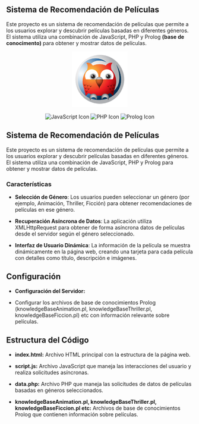 
## Sistema de Recomendación de Películas
Este proyecto es un sistema de recomendación de películas que permite a los usuarios explorar y descubrir películas basadas en diferentes géneros. El sistema utiliza una combinación de JavaScript, PHP y Prolog **(base de conocimento)** para obtener y mostrar datos de películas.


<p align="center">
  <img src="./images/prolog.png" width="150" />
  
</p>

<p align="center">
  <img src="https://img.shields.io/badge/-JavaScript-F7DF1E?style=for-the-badge&logo=javascript&logoColor=black" alt="JavaScript Icon" />
  <img src="https://img.shields.io/badge/-PHP-777BB4?style=for-the-badge&logo=php&logoColor=white" alt="PHP Icon" />
  <img src="https://img.shields.io/badge/-Prolog-3B5998?style=for-the-badge" alt="Prolog Icon" />
</p>


## Sistema de Recomendación de Películas
Este proyecto es un sistema de recomendación de películas que permite a los usuarios explorar y descubrir películas basadas en diferentes géneros. El sistema utiliza una combinación de JavaScript, PHP y Prolog para obtener y mostrar datos de películas.

### Características

* **Selección de Género**: Los usuarios pueden seleccionar un género (por ejemplo, Animación, Thriller, Ficción) para obtener recomendaciones de películas en ese género.

* **Recuperación Asíncrona de Datos**: La aplicación utiliza XMLHttpRequest para obtener de forma asíncrona datos de películas desde el servidor según el género seleccionado.

* **Interfaz de Usuario Dinámica**: La información de la película se muestra dinámicamente en la página web, creando una tarjeta para cada película con detalles como título, descripción e imágenes.


## Configuración
* **Configuración del Servidor:**

* Configurar los archivos de base de conocimientos Prolog (knowledgeBaseAnimation.pl, knowledgeBaseThriller.pl, knowledgeBaseFiccion.pl) etc con información relevante sobre películas.

## Estructura del Código

* **index.html:** Archivo HTML principal con la estructura de la página web.

* **script.js:** Archivo JavaScript que maneja las interacciones del usuario y realiza solicitudes asíncronas.

* **data.php:** Archivo PHP que maneja las solicitudes de datos de películas basadas en géneros seleccionados.

* **knowledgeBaseAnimation.pl, knowledgeBaseThriller.pl, knowledgeBaseFiccion.pl etc:** Archivos de base de conocimientos Prolog que contienen información sobre películas.

